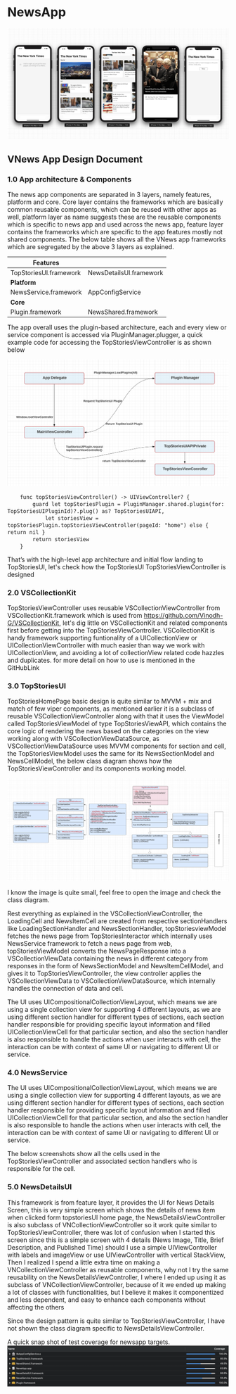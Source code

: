 # NewsApp

![](Images/AppScreenShots.png)

## VNews App Design Document

### 1.0 App architecture & Components 
The news app components are separated in 3 layers, namely features, platform and core. 
Core layer contains the frameworks which are basically common reusable components, which can be reused with other apps as well, platform layer as name suggests these are the reusable components which is specific to news app and used across the news app, feature layer contains the frameworks which are specific to the app features mostly not shared components. 
The below table shows all the VNews app frameworks which are segregated by the above 3 layers as explained.

| **Features** |   |
| ------------- | ------------- |
| TopStoriesUI.framework  | NewsDetailsUI.framework  |
| **Platform** |   |
| NewsService.framework   | AppConfigService         |
| **Core** |   |
| Plugin.framework | NewsShared.framework	 |

The app overall uses the plugin-based architecture, each and every view or service component is accessed via PluginManager.plugger, a quick example code for accessing the TopStoriesViewController is as shown below

![](/Images/Plugin_loading_topStoriesUI.png)

```
    func topStoriesViewController() -> UIViewController? {
        guard let topStoriesPlugin = PluginManager.shared.plugin(for: TopStoriesUIPluginId)?.plug() as? TopStoriesUIAPI,
            let storiesView = topStoriesPlugin.topStoriesViewController(pageId: "home") else { return nil }
        return storiesView
    }
```


That’s with the high-level app architecture and initial flow landing to TopStoriesUI, let's check how the TopStoriesUI TopStoriesViewController is designed 

### 2.0 VSCollectionKit 

TopStoriesViewController uses reusable VSCollectionViewController from VSCollectionKit.framework which is used from https://github.com/Vinodh-G/VSCollectionKit, let's dig little on VSCollectionKit and related components first before getting into the TopStoriesViewController.
VSCollectionKit is handy framework supporting funtionality of a UICollectionView or UICollectionViewController with much easier than way we work with UICollectionView, and avoiding a lot of collectionView related code hazzles and duplicates. 
for more detail on how to use is mentioned in the GitHubLink

### 3.0 TopStoriesUI
TopStoriesHomePage basic design is quite similar to MVVM + mix and match of few viper components, as mentioned earlier it is a subclass of reusable VSCollectionViewController along with that it uses the ViewModel called TopStoriesViewModel of type TopStoriesViewAPI, which contains the core logic of rendering the news based on the categories on the view working along with VSCollectionViewDataSource, as VSCollectionViewDataSource uses MVVM components for section and cell, the  TopStoriesViewModel uses the same for its NewsSectionModel and NewsCellModel, the below class diagram shows how the  TopStoriesViewController and its components working model.

![](Images/TopStoriesUI_class_diagram.png)

I know the image is quite small, feel free to open the image and check the class diagram.

Rest everything as explained in the VSCollectionViewController, the LoadingCell and NewsItemCell are created from respective sectionHandlers like LoadingSectionHandler and NewsSectionHandler, topStoriesviewModel fetches the news page from TopStoriesInteractor which internally uses NewsService framework to fetch a news page from web, topStoriesViewModel converts the NewsPageResponse into a  VSCollectionViewData containing the news in different category from responses in the form of NewsSectionModel and NewsItemCellModel, and gives it to TopStoriesViewController, the view controller applies the VSCollectionViewData to VSCollectionViewDataSource, which internally handles the connection of data and cell.

The UI uses UICompositionalCollectionViewLayout, which means we are using a single collection view for supporting 4 different layouts, as we are using different section handler for different types of sections, each section handler responsible for providing specific layout information and filled UICollectionViewCell for that particular section, and also the section handler is also responsible to handle the actions when user interacts with cell, the interaction can be with context of same UI or navigating to different UI or service. 


### 4.0 NewsService
The UI uses UICompositionalCollectionViewLayout, which means we are using a single collection view for supporting 4 different layouts, as we are using different section handler for different types of sections, each section handler responsible for providing specific layout information and filled UICollectionViewCell for that particular section, and also the section handler is also responsible to handle the actions when user interacts with cell, the interaction can be with context of same UI or navigating to different UI or service. 

The below screenshots show all the cells used in the TopStoriesViewController and associated section handlers who is responsible for the cell. 

### 5.0 NewsDetailsUI 
This framework is from feature layer, it provides the UI for News Details Screen, this is very simple screen which shows the details of news item when clicked form topstoriesUI home page, the NewsDetailsViewController is also subclass of VNCollectionViewController so it work quite similar to TopStoriesViewController, there was lot of confusion when I started this screen since this is a simple screen with 4 details (News Image, Title, Brief Description, and Published Time) should I use a simple UIViewController with labels and imageView or use UIViewController with vertical StackView, Then I realized I spend a little extra time on making a VNCollectionViewController as reusable components, why not I try the same reusability on the  NewsDetailsViewController, I where I ended up using it as subclass of VNCollectionViewController, because of it we ended up making a lot of classes with functionalities, but I believe it makes it componentized and less dependent, and easy to enhance each components without affecting the others  

Since the design pattern is quite similar to TopStoriesViewController, I have not shown the class diagram specific to NewsDetailsViewController.


A quick snap shot of test coverage for newsapp targets.
![](Images/Test_coverage.png)



